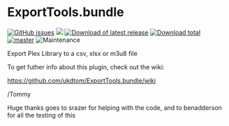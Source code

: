 ExportTools.bundle
===============

[![GitHub issues](https://img.shields.io/github/issues/ukdtom/ExportTools.bundle.svg?style=flat)](https://github.com/ukdtom/ExportTools.bundle/issues)
[![](https://img.shields.io/github/release/ukdtom/ExportTools.bundle.svg?style=flat)](https://github.com/ukdtom/ExportTools.bundle/releases)
[![Download of latest release](https://img.shields.io/github/downloads/ukdtom/ExportTools.bundle/latest/total.svg?style=flat)](https://github.com/ukdtom/ExportTools.bundle/releases/latest)
[![Download total](https://img.shields.io/github/downloads/ukdtom/WebTools.bundle/total.svg)](https://github.com/ukdtom/WebTools.bundle/releases)
[![master](https://img.shields.io/badge/master-stable-green.svg?maxAge=2592000)]()
![Maintenance](https://img.shields.io/badge/Maintained-Yes-green.svg)

Export Plex Library to a csv, xlsx or m3u8 file

To get futher info about this plugin, check out the wiki:

https://github.com/ukdtom/ExportTools.bundle/wiki



/Tommy

Huge thanks goes to srazer for helping with the code, and to 
benadderson for all the testing of this

